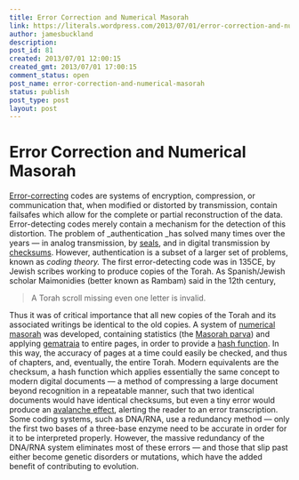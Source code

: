 ```yaml
---
title: Error Correction and Numerical Masorah
link: https://literals.wordpress.com/2013/07/01/error-correction-and-numerical-masorah/
author: jamesbuckland
description: 
post_id: 81
created: 2013/07/01 12:00:15
created_gmt: 2013/07/01 17:00:15
comment_status: open
post_name: error-correction-and-numerical-masorah
status: publish
post_type: post
layout: post
---
```


# Error Correction and Numerical Masorah

[Error-correcting](http://en.wikipedia.org/wiki/Error_Correction) codes are systems of encryption, compression, or communication that, when modified or distorted by transmission, contain failsafes which allow for the complete or partial reconstruction of the data. Error-detecting codes merely contain a mechanism for the detection of this distortion. The problem of _authentication _has solved many times over the years — in analog transmission, by [seals](http://en.wikipedia.org/wiki/Seal_\(emblem\)), and in digital transmission by [checksums](http://en.wikipedia.org/wiki/Checksum). However, authentication is a subset of a larger set of problems, known as _coding theory._ The first error-detecting code was in 135CE, by Jewish scribes working to produce copies of the Torah. As Spanish/Jewish scholar Maimonidies (better known as Rambam) said in the 12th century, 

> A Torah scroll missing even one letter is invalid.

Thus it was of critical importance that all new copies of the Torah and its associated writings be identical to the old copies. A system of [numerical masorah](http://www.jewishencyclopedia.com/articles/10465-masorah) was developed, containing statistics (the [Masorah parva](http://www.jstor.org/discover/10.2307/27909615?uid=3739656&uid=2&uid=4&uid=3739256&sid=21102338256801)) and applying [gematraia](http://en.wikipedia.org/wiki/Gematria) to entire pages, in order to provide a [hash function](http://en.wikipedia.org/wiki/Hash_function). In this way, the accuracy of pages at a time could easily be checked, and thus of chapters, and, eventually, the entire Torah. Modern equivalents are the checksum, a hash function which applies essentially the same concept to modern digital documents — a method of compressing a large document beyond recognition in a repeatable manner, such that two identical documents would have identical checksums, but even a tiny error would produce an [avalanche effect](http://en.wikipedia.org/wiki/Avalanche_effect), alerting the reader to an error transcription. Some coding systems, such as DNA/RNA, use a redundancy method — only the first two bases of a three-base enzyme need to be accurate in order for it to be interpreted properly. However, the massive redundancy of the DNA/RNA system eliminates most of these errors — and those that slip past either become genetic disorders or mutations, which have the added benefit of contributing to evolution.